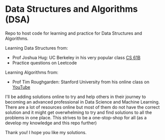 # Data Structures and Algorithms (DSA)

Repo to host code for learning and practice for Data Structures and Algorithms.

Learning Data Structures from:
* Prof Joshua Hug: UC Berkeley in his very popular class [CS 61B](https://sp21.datastructur.es/)
* Practice questions on Leetcode

Learning Algorithms from:
* Prof Tim Roughgarden: Stanford University from his online class on [YouTube](https://www.youtube.com/watch?v=yRM3sc57q0c&list=PLXFMmlk03Dt7Q0xr1PIAriY5623cKiH7V)

I'll be adding solutions online to try and help others in their journey to becoming an advanced professional in Data Science and Machine Learning. There are a lot of resources online but most of them do not have the correct solution and it might get overwhelming to try and find solutions to all the problems in one place. This strives to be a one-stop-shop for all (as a develop my knowledge and this repo further)

Thank you! I hope you like my solutions.